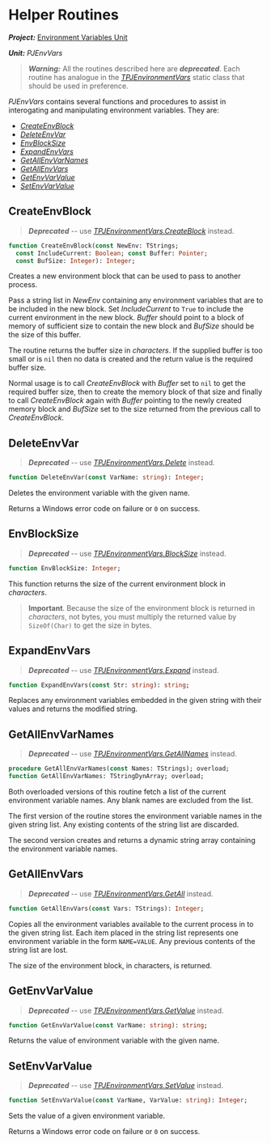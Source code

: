 # Helper Routines

***Project:*** [Environment Variables Unit](../API.md)

***Unit:*** _PJEnvVars_

> ***Warning:*** All the routines described here are ***deprecated***. Each routine has analogue in the [_TPJEnvironmentVars_](./TPJEnvironmentVars.md) static class that should be used in preference.

_PJEnvVars_ contains several functions and procedures to assist in interogating and manipulating environment variables. They are:

* [_CreateEnvBlock_](#createenvblock)
* [_DeleteEnvVar_](#deleteenvvar)
* [_EnvBlockSize_](#envblocksize)
* [_ExpandEnvVars_](#expandenvvars)
* [_GetAllEnvVarNames_](#getallenvvarnames)
* [_GetAllEnvVars_](#getallenvvars)
* [_GetEnvVarValue_](#getenvvarvalue)
* [_SetEnvVarValue_](#setenvvarvalue)

## CreateEnvBlock

> ***Deprecated*** -- use [_TPJEnvironmentVars.CreateBlock_](./TPJEnvironmentVars-CreateBlock.md) instead.

```pascal
function CreateEnvBlock(const NewEnv: TStrings;
  const IncludeCurrent: Boolean; const Buffer: Pointer;
  const BufSize: Integer): Integer;
```

Creates a new environment block that can be used to pass to another process.

Pass a string list in _NewEnv_ containing any environment variables that are to be included in the new block. Set _IncludeCurrent_ to `True` to include the current environment in the new block. _Buffer_ should point to a block of memory of sufficient size to contain the new block and _BufSize_ should be the size of this buffer.

The routine returns the buffer size in _characters_. If the supplied buffer is too small or is `nil` then no data is created and the return value is the required buffer size.

Normal usage is to call _CreateEnvBlock_ with _Buffer_ set to `nil` to get the required buffer size, then to create the memory block of that size and finally to call _CreateEnvBlock_ again with _Buffer_ pointing to the newly created memory block and _BufSize_ set to the size returned from the previous call to _CreateEnvBlock_.

## DeleteEnvVar

> ***Deprecated*** -- use [_TPJEnvironmentVars.Delete_](./TPJEnvironmentVars-Delete.md) instead.

```pascal
function DeleteEnvVar(const VarName: string): Integer;
```

Deletes the environment variable with the given name.

Returns a Windows error code on failure or `0` on success.

## EnvBlockSize

> ***Deprecated*** -- use [_TPJEnvironmentVars.BlockSize_](./TPJEnvironmentVars-BlockSize.md) instead.

```pascal
function EnvBlockSize: Integer;
```

This function returns the size of the current environment block in _characters_.

> **Important**. Because the size of the environment block is returned in _characters_, not bytes, you must multiply the returned value by `SizeOf(Char)` to get the size in bytes.

## ExpandEnvVars

> ***Deprecated*** -- use [_TPJEnvironmentVars.Expand_](./TPJEnvironmentVars-Expand.md) instead.

```pascal
function ExpandEnvVars(const Str: string): string;
```

Replaces any environment variables embedded in the given string with their values and returns the modified string.

## GetAllEnvVarNames

> ***Deprecated*** -- use [_TPJEnvironmentVars.GetAllNames_](./TPJEnvironmentVars-GetAllNames.md) instead.

```pascal
procedure GetAllEnvVarNames(const Names: TStrings); overload;
function GetAllEnvVarNames: TStringDynArray; overload;
```

Both overloaded versions of this routine fetch a list of the current environment variable names. Any blank names are excluded from the list.

The first version of the routine stores the environment variable names in the given string list. Any existing contents of the string list are discarded.

The second version creates and returns a dynamic string array containing the environment variable names.

## GetAllEnvVars

> ***Deprecated*** -- use [_TPJEnvironmentVars.GetAll_](./TPJEnvironmentVars-GetAll.md) instead.

```pascal
function GetAllEnvVars(const Vars: TStrings): Integer;
```

Copies all the environment variables available to the current process in to the given string list. Each item placed in the string list represents one environment variable in the form `NAME=VALUE`. Any previous contents of the string list are lost.

The size of the environment block, in characters, is returned.

## GetEnvVarValue

> ***Deprecated*** -- use [_TPJEnvironmentVars.GetValue_](./TPJEnvironmentVars-GetValue.md) instead.

```pascal
function GetEnvVarValue(const VarName: string): string;
```

Returns the value of environment variable with the given name.

## SetEnvVarValue

> ***Deprecated*** -- use [_TPJEnvironmentVars.SetValue_](./TPJEnvironmentVars-SetValue.md) instead.

```pascal
function SetEnvVarValue(const VarName, VarValue: string): Integer;
```

Sets the value of a given environment variable.

Returns a Windows error code on failure or `0` on success.
